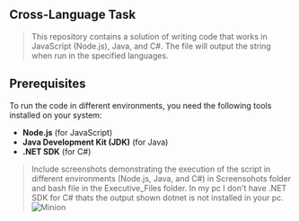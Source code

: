 ## Cross-Language Task
> This repository contains a solution  of writing code that works in JavaScript (Node.js), Java, and C#. The file will output the string when run in the specified languages.
## Prerequisites
To run the code in different environments, you need the following tools installed on your system:

- **Node.js** (for JavaScript)
- **Java Development Kit (JDK)** (for Java)
- **.NET SDK** (for C#)
>Include screenshots demonstrating the execution of the script in different environments (Node.js, Java, and C#) in Screensohots folder and bash file in the Executive_Files folder.
>In my pc I don't have .NET SDK for C# thats the output shown dotnet is not installed in your pc.
>![Minion](https://octodex.github.com/images/minion.png)
  
